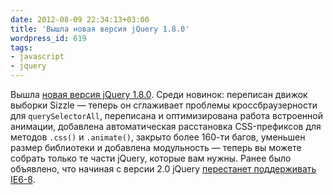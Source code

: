 ```yaml
---
date: 2012-08-09 22:34:13+03:00
title: 'Вышла новая версия jQuery 1.8.0'
wordpress_id: 619
tags:
- javascript
- jquery
---
```


Вышла [новая версия jQuery 1.8.0][1]. Среди новинок: переписан движок выборки Sizzle — теперь он сглаживает проблемы кроссбраузерности для `querySelectorAll`, переписана и оптимизирована работа встроенной анимации, добавлена автоматическая расстановка CSS-префиксов для методов `.css()` и `.animate()`, закрыто более 160-ти багов, уменьшен размер библиотеки и добавлена модульность — теперь вы можете собрать только те части jQuery, которые вам нужны. Ранее было объявлено, что начиная с версии 2.0 jQuery [перестанет поддерживать IE6-8][2].

[1]: http://blog.jquery.com/2012/08/09/jquery-1-8-released/
[2]: http://web-standards.ru/news/584/
